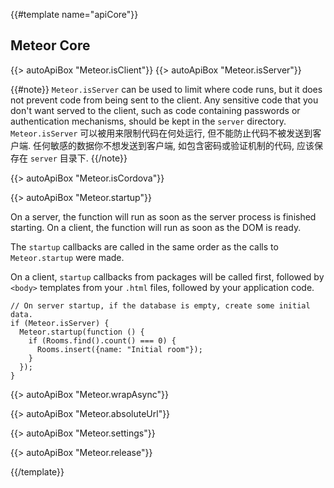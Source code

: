 {{#template name="apiCore"}}

<h2 id="core"><span>Meteor Core</span></h2>

{{> autoApiBox "Meteor.isClient"}}
{{> autoApiBox "Meteor.isServer"}}

{{#note}}
`Meteor.isServer` can be used to limit where code runs, but it does not
prevent code from being sent to the client. Any sensitive code that you
don't want served to the client, such as code containing passwords or
authentication mechanisms, should be kept in the `server` directory.
`Meteor.isServer` 可以被用来限制代码在何处运行, 但不能防止代码不被发送到客户端. 
任何敏感的数据你不想发送到客户端, 如包含密码或验证机制的代码, 应该保存在 `server` 目录下.
{{/note}}

{{> autoApiBox "Meteor.isCordova"}}

{{> autoApiBox "Meteor.startup"}}

On a server, the function will run as soon as the server process is
finished starting. On a client, the function will run as soon as the DOM
is ready.


The `startup` callbacks are called in the same order as the calls to
`Meteor.startup` were made.

On a client, `startup` callbacks from packages will be called
first, followed by `<body>` templates from your `.html` files,
followed by your application code.

    // On server startup, if the database is empty, create some initial data.
    if (Meteor.isServer) {
      Meteor.startup(function () {
        if (Rooms.find().count() === 0) {
          Rooms.insert({name: "Initial room"});
        }
      });
    }

{{> autoApiBox "Meteor.wrapAsync"}}

{{> autoApiBox "Meteor.absoluteUrl"}}

{{> autoApiBox "Meteor.settings"}}

{{> autoApiBox "Meteor.release"}}

{{/template}}